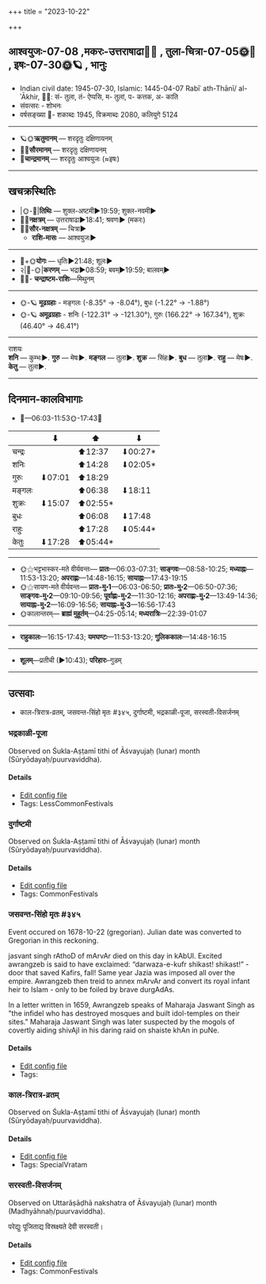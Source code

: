+++
title = "2023-10-22"

+++
## आश्वयुजः-07-08  ,मकरः-उत्तराषाढा🌛🌌  ,  तुला-चित्रा-07-05🌞🌌  ,  इषः-07-30🌞🪐  , भानुः
- Indian civil date: 1945-07-30, Islamic: 1445-04-07 Rabīʿ ath-Thānī/ al-ʾĀkhir, 🌌🌞: सं- तुला, तं- ऐप्पसि, म- तुलां, प- कत्तक, अ- काति
- संवत्सरः - शोभनः
- वर्षसङ्ख्या 🌛- शकाब्दः 1945, विक्रमाब्दः 2080, कलियुगे 5124
___________________
- 🪐🌞**ऋतुमानम्** — शरदृतुः दक्षिणायनम्
- 🌌🌞**सौरमानम्** — शरदृतुः दक्षिणायनम्
- 🌛**चान्द्रमानम्** — शरदृतुः आश्वयुजः (≈इषः)
___________________


## खचक्रस्थितिः
- |🌞-🌛|**तिथिः** — शुक्ल-अष्टमी►19:59; शुक्ल-नवमी►  
- 🌌🌛**नक्षत्रम्** — उत्तराषाढा►18:41; श्रवणः► (मकरः)  
- 🌌🌞**सौर-नक्षत्रम्** — चित्रा►  
  - **राशि-मासः** — आश्वयुजः► 
___________________
- 🌛+🌞**योगः** — धृतिः►21:48; शूलः►  
- २|🌛-🌞|**करणम्** — भद्रा►08:59; बवम्►19:59; बालवम्►  
- 🌌🌛- **चन्द्राष्टम-राशिः**—मिथुनम्  
___________________
- 🌞-🪐 **मूढग्रहाः** - मङ्गलः (-8.35° → -8.04°), बुधः (-1.22° → -1.88°)
- 🌞-🪐 **अमूढग्रहाः** - शनिः (-122.31° → -121.30°), गुरुः (166.22° → 167.34°), शुक्रः (46.40° → 46.41°)
___________________
राशयः  
**शनि** — कुम्भः►. **गुरु** — मेषः►. **मङ्गल** — तुला►. **शुक्र** — सिंहः►. **बुध** — तुला►. **राहु** — मेषः►. **केतु** — तुला►. 
___________________


## दिनमान-कालविभागाः
- 🌅—06:03-11:53🌞-17:43🌇  

|      |⬇     |⬆     |⬇     |
|------|-----|-----|------|
|चन्द्रः|     |⬆12:37 |⬇00:27*|
|शनिः   |     |⬆14:28 |⬇02:05*|
|गुरुः  |⬇07:01 |⬆18:29 |     |
|मङ्गलः |     |⬆06:38 |⬇18:11 |
|शुक्रः |⬇15:07 |⬆02:55*|     |
|बुधः   |     |⬆06:08 |⬇17:48 |
|राहुः  |     |⬆17:28 |⬇05:44*|
|केतुः  |⬇17:28 |⬆05:44*|     |
___________________
- 🌞⚝भट्टभास्कर-मते वीर्यवन्तः— **प्रातः**—06:03-07:31; **साङ्गवः**—08:58-10:25; **मध्याह्नः**—11:53-13:20; **अपराह्णः**—14:48-16:15; **सायाह्नः**—17:43-19:15  
- 🌞⚝सायण-मते वीर्यवन्तः— **प्रातः-मु॰1**—06:03-06:50; **प्रातः-मु॰2**—06:50-07:36; **साङ्गवः-मु॰2**—09:10-09:56; **पूर्वाह्णः-मु॰2**—11:30-12:16; **अपराह्णः-मु॰2**—13:49-14:36; **सायाह्नः-मु॰2**—16:09-16:56; **सायाह्नः-मु॰3**—16:56-17:43  
- 🌞कालान्तरम्— **ब्राह्मं मुहूर्तम्**—04:25-05:14; **मध्यरात्रिः**—22:39-01:07  
___________________
- **राहुकालः**—16:15-17:43; **यमघण्टः**—11:53-13:20; **गुलिककालः**—14:48-16:15  
___________________
- **शूलम्**—प्रतीची (►10:43); **परिहारः**–गुडम्  
___________________

## उत्सवाः
- काल-त्रिरात्र-व्रतम्, जसवन्त-सिंहो मृतः #३४५, दुर्गाष्टमी, भद्रकाळी-पूजा, सरस्वती-विसर्जनम्
### भद्रकाळी-पूजा

Observed on Śukla-Aṣṭamī tithi of Āśvayujaḥ (lunar) month (Sūryōdayaḥ/puurvaviddha). 



#### Details
- [Edit config file](https://github.com/jyotisham/adyatithi/blob/master/devatA/shakti/lunar_month/tithi/07/08/bhadrakALI-pUjA.toml)
- Tags: LessCommonFestivals


### दुर्गाष्टमी

Observed on Śukla-Aṣṭamī tithi of Āśvayujaḥ (lunar) month (Sūryōdayaḥ/puurvaviddha). 



#### Details
- [Edit config file](https://github.com/jyotisham/adyatithi/blob/master/devatA/shakti/lunar_month/tithi/07/08/durgASTamI.toml)
- Tags: CommonFestivals


### जसवन्त-सिंहो मृतः #३४५

Event occured on 1678-10-22 (gregorian). Julian date was converted to Gregorian in this reckoning. 

jasvant singh rAthoD of mArvAr died on this day in kAbUl. Excited awrangzeb is said to have exclaimed: “darwaza-e-kufr shikast! shikast!” - door that saved Kafirs, fall! Same year Jazia was imposed all over the empire. Awrangzeb then treid to annex mArvAr and convert its royal infant heir to Islam - only to be foiled by brave durgAdAs.

In a letter written in 1659, Awrangzeb speaks of Maharaja Jaswant Singh as "the infidel who has destroyed mosques and built idol-temples on their sites." Maharaja Jaswant Singh was later suspected by the mogols of covertly aiding shivAjI in his daring raid on shaiste khAn in puNe.

#### Details
- [Edit config file](https://github.com/jyotisham/adyatithi/blob/master/mahApuruSha/xatra-later/julian/day/10/12/jasavanta-siMho_mRtaH.toml)
- Tags: 


### काल-त्रिरात्र-व्रतम्

Observed on Śukla-Aṣṭamī tithi of Āśvayujaḥ (lunar) month (Sūryōdayaḥ/puurvaviddha). 



#### Details
- [Edit config file](https://github.com/jyotisham/adyatithi/blob/master/general/lunar_month/tithi/07/08/kAla-trirAtra-vratam.toml)
- Tags: SpecialVratam


### सरस्वती-विसर्जनम्

Observed on Uttarāṣāḍhā nakshatra of Āśvayujaḥ (lunar) month (Madhyāhnaḥ/puurvaviddha). 

परेद्युः पूजिताद्य विस्रक्ष्यते देवी सरस्वती।

#### Details
- [Edit config file](https://github.com/jyotisham/adyatithi/blob/master/devatA/shakti/lunar_month/nakshatra/07/21/sarasvatI-visarjanam.toml)
- Tags: CommonFestivals


